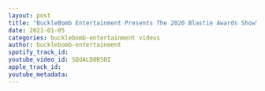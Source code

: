 ```yaml
---
layout: post
title: "BuckleBomb Entertainment Presents The 2020 Blastie Awards Show"
date: 2021-01-05
categories: bucklebomb-entertainment videos
author: bucklebomb-entertainment
spotify_track_id: 
youtube_video_id: SQdALD8RS0I
apple_track_id: 
youtube_metadata: 
---
```

